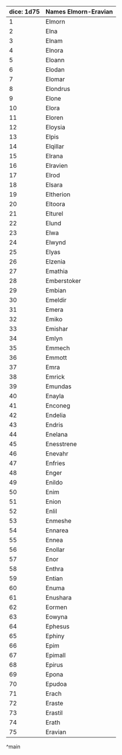 | dice: 1d75 | Names Elmorn-Eravian|
| ---- | ---- |
|1|Elmorn|
|2|Elna|
|3|Elnam|
|4|Elnora|
|5|Eloann|
|6|Elodan|
|7|Elomar|
|8|Elondrus|
|9|Elone|
|10|Elora|
|11|Eloren|
|12|Eloysia|
|13|Elpis|
|14|Elqillar|
|15|Elrana|
|16|Elravien|
|17|Elrod|
|18|Elsara|
|19|Eltherion|
|20|Eltoora|
|21|Elturel|
|22|Elund|
|23|Elwa|
|24|Elwynd|
|25|Elyas|
|26|Elzenia|
|27|Emathia|
|28|Emberstoker|
|29|Embian|
|30|Emeldir|
|31|Emera|
|32|Emiko|
|33|Emishar|
|34|Emlyn|
|35|Emmech|
|36|Emmott|
|37|Emra|
|38|Emrick|
|39|Emundas|
|40|Enayla|
|41|Enconeg|
|42|Endelia|
|43|Endris|
|44|Enelana|
|45|Enesstrene|
|46|Enevahr|
|47|Enfries|
|48|Enger|
|49|Enildo|
|50|Enim|
|51|Enion|
|52|Enlil|
|53|Enmeshe|
|54|Ennarea|
|55|Ennea|
|56|Enollar|
|57|Enor|
|58|Enthra|
|59|Entian|
|60|Enuma|
|61|Enushara|
|62|Eormen|
|63|Eowyna|
|64|Ephesus|
|65|Ephiny|
|66|Epim|
|67|Epimall|
|68|Epirus|
|69|Epona|
|70|Epudoa|
|71|Erach|
|72|Eraste|
|73|Erastil|
|74|Erath|
|75|Eravian|
^main
